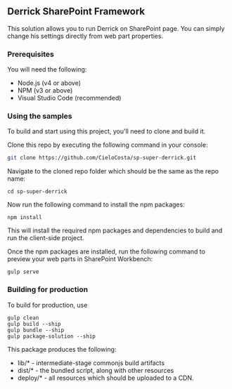 ## Derrick SharePoint Framework

This solution allows you to run Derrick on SharePoint page. You can simply change his settings directly from web part properties.

### Prerequisites

You will need the following:

* Node.js (v4 or above)
* NPM (v3 or above)
* Visual Studio Code (recommended)

### Using the samples

To build and start using this project, you'll need to clone and build it. 

Clone this repo by executing the following command in your console:

```bash
git clone https://github.com/CieloCosta/sp-super-derrick.git
```

Navigate to the cloned repo folder which should be the same as the repo name:

```
cd sp-super-derrick
```


Now run the following command to install the npm packages:

```
npm install
```

This will install the required npm packages and dependencies to build and run the client-side project.


Once the npm packages are installed, run the following command to preview your web parts in SharePoint Workbench:

```
gulp serve
```

### Building for production

To build for production, use

```
gulp clean
gulp build --ship
gulp bundle --ship
gulp package-solution --ship
```

This package produces the following:

* lib/* - intermediate-stage commonjs build artifacts
* dist/* - the bundled script, along with other resources
* deploy/* - all resources which should be uploaded to a CDN.
